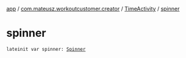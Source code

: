 [app](../../index.md) / [com.mateusz.workoutcustomer.creator](../index.md) / [TimeActivity](index.md) / [spinner](./spinner.md)

# spinner

`lateinit var spinner: `[`Spinner`](https://developer.android.com/reference/android/widget/Spinner.html)